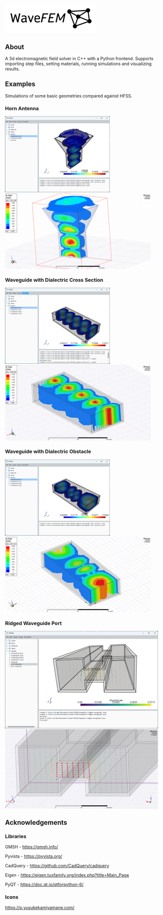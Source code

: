 <img src='design/Logo.png' width="300px">

## About
A 3d electromagnetic field solver in C++ with a Python frontend. Supports importing step files, setting materials, running simulations and visualizing results.

## Examples
Simulations of some basic geometries compared against HFSS.

### Horn Antenna
<img src='examples/photos/Horn Antenna.png' height="250px"> <img src='examples/photos/Horn HFSS.png' height="250px">

### Waveguide with Dialectric Cross Section
<img src='examples/photos/Dialectric Loaded Waveguide.png' height="250px"> <img src='examples/photos/Dialectric Loaded Waveguide HFSS.png' height="250px">

### Waveguide with Dialectric Obstacle
<img src='examples/photos/Dialectric Obstacle.png' height="250px"> <img src='examples/photos/Dialectric Obstacle HFSS.png' height="250px">

### Ridged Waveguide Port
<img src='examples/photos/Ridged Waveguide Port.png' width="700px">
<img src='examples/photos/Ridged Waveguide Port HFSS.png' width="700px">

## Acknowledgements 

### Libraries
GMSH - https://gmsh.info/

Pyvista - https://pyvista.org/

CadQuery - https://github.com/CadQuery/cadquery

Eigen - https://eigen.tuxfamily.org/index.php?title=Main_Page

PyQT - https://doc.qt.io/qtforpython-6/

### Icons
https://p.yusukekamiyamane.com/
